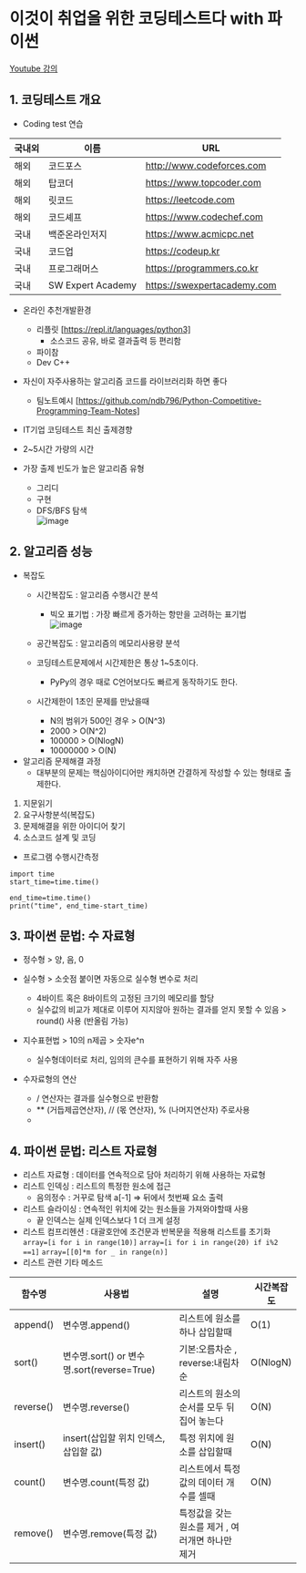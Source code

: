 # 이것이 취업을 위한 코딩테스트다 with 파이썬
[Youtube 강의](https://www.youtube.com/watch?v=Mf0pYO8VAZk&list=PLVsNizTWUw7H9_of5YCB0FmsSc-K44y81)

## 1. 코딩테스트 개요
- Coding test 연습

|국내외|이름|URL|
|---|---|---|
|해외|코드포스|http://www.codeforces.com|
|해외|탑코더|https://www.topcoder.com|
|해외|릿코드|https://leetcode.com|
|해외|코드셰프|https://www.codechef.com|
|국내|백준온라인저지|https://www.acmicpc.net|
|국내|코드업|https://codeup.kr|
|국내|프로그래머스|https://programmers.co.kr|
|국내|SW Expert Academy|https://swexpertacademy.com|

- 온라인 추천개발환경
  - 리플릿 [https://repl.it/languages/python3]
    - 소스코드 공유, 바로 결과출력 등 편리함
  - 파이참
  - Dev C++
- 자신이 자주사용하는 알고리즘 코드를 라이브러리화 하면 좋다
  - 팀노트예시 [https://github.com/ndb796/Python-Competitive-Programming-Team-Notes]

- IT기업 코딩테스트 최신 출제경향
 - 2~5시간 가량의 시간
 - 가장 출제 빈도가 높은 알고리즘 유형
   - 그리디
   - 구현
   - DFS/BFS 탐색\
  ![image](https://user-images.githubusercontent.com/70633080/123612405-773ca580-d83d-11eb-877b-fdd205a81174.png)

## 2. 알고리즘 성능
- 복잡도
  - 시간복잡도 : 알고리즘 수행시간 분석
    - 빅오 표기법 : 가장 빠르게 증가하는 항만을 고려하는 표기법\
    ![image](https://user-images.githubusercontent.com/70633080/123613201-309b7b00-d83e-11eb-9252-81e2f3b25c12.png)
  - 공간복잡도 : 알고리즘의 메모리사용량 분석
  - 코딩테스트문제에서 시간제한은 통상 1~5초이다.
    - PyPy의 경우 때로 C언어보다도 빠르게 동작하기도 한다.

  - 시간제한이 1초인 문제를 만났을때
    - N의 범위가 500인 경우 > O(N^3)
    - 2000 > O(N^2)
    - 100000 > O(NlogN)
    - 10000000 > O(N)
- 알고리즘 문제해결 과정
  - 대부분의 문제는 핵심아이디어만 캐치하면 간결하게 작성할 수 있는 형태로 출제한다.
1. 지문읽기 
2. 요구사항분석(복잡도)
3. 문제해결을 위한 아이디어 찾기
4. 소스코드 설계 및 코딩

- 프로그램 수행시간측정
```
import time
start_time=time.time()

end_time=time.time()
print("time", end_time-start_time)
```
## 3. 파이썬 문법: 수 자료형
- 정수형 > 양, 음, 0
- 실수형 > 소숫점 붙이면 자동으로 실수형 변수로 처리
  - 4바이트 혹은 8바이트의 고정된 크기의 메모리를 할당
  - 실수값의 비교가 제대로 이루어 지지않아 원하는 결과를 얻지 못할 수 있음 > round() 사용 (반올림 가능)
- 지수표현법 > 10의 n제곱 > 숫자e^n
  - 실수형데이터로 처리, 임의의 큰수를 표현하기 위해 자주 사용

- 수자료형의 연산
  - / 연산자는 결과를 실수형으로 반환함
  - ** (거듭제곱연산자), // (몫 연산자), % (나머지연산자) 주로사용
  - 
  
## 4. 파이썬 문법: 리스트 자료형
- 리스트 자료형 : 데이터를 연속적으로 담아 처리하기 위해 사용하는 자료형
- 리스트 인덱싱 : 리스트의 특정한 원소에 접근
  - 음의정수 : 거꾸로 탐색 a[-1] => 뒤에서 첫번째 요소 출력
- 리스트 슬라이싱 : 연속적인 위치에 갖는 원소들을 가져와야할때 사용
  - 끝 인덱스는 실제 인덱스보다 1 더 크게 설정
- 리스트 컴프리헨션 : 대괄호안에 조건문과 반복문을 적용해 리스트를 초기화
``` array=[i for i in range(10)] ```
``` array=[i for i in range(20) if i%2 ==1] ```
``` array=[[0]*m for _ in range(n)] ```
- 리스트 관련 기타 메소드

|함수명|사용법|설명|시간복잡도|
|---|---|---|---|
|append()|변수명.append()|리스트에 원소를 하나 삽입할때|O(1)|
|sort()|변수명.sort() or 변수명.sort(reverse=True)|기본:오름차순 , reverse:내림차순|O(NlogN)|
|reverse()|변수명.reverse()|리스트의 원소의 순서를 모두 뒤집어 놓는다|O(N)|
|insert()|insert(삽입할 위치 인덱스, 삽입할 값)|특정 위치에 원소를 삽입할때|O(N)|
|count()|변수명.count(특정 값)|리스트에서 특정값의 데이터 개수를 셀때|O(N)|
|remove()|변수명.remove(특정 값)|특정값을 갖는 원소를 제거 , 여러개면 하나만 제거|

